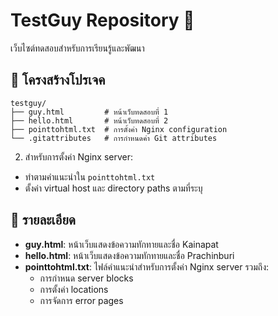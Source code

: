 # TestGuy Repository 🚀

เว็บไซต์ทดสอบสำหรับการเรียนรู้และพัฒนา

## 📁 โครงสร้างโปรเจค

```
testguy/
├── guy.html         # หน้าเว็บทดสอบที่ 1
├── hello.html       # หน้าเว็บทดสอบที่ 2
├── pointtohtml.txt  # การตั้งค่า Nginx configuration
└── .gitattributes   # การกำหนดค่า Git attributes
```

2. สำหรับการตั้งค่า Nginx server:
- ทำตามคำแนะนำใน `pointtohtml.txt`
- ตั้งค่า virtual host และ directory paths ตามที่ระบุ

## 📝 รายละเอียด

- **guy.html**: หน้าเว็บแสดงข้อความทักทายและชื่อ Kainapat
- **hello.html**: หน้าเว็บแสดงข้อความทักทายและชื่อ Prachinburi
- **pointtohtml.txt**: ไฟล์คำแนะนำสำหรับการตั้งค่า Nginx server รวมถึง:
  - การกำหนด server blocks
  - การตั้งค่า locations
  - การจัดการ error pages 
  